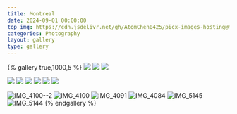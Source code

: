 ```yaml
---
title: Montreal
date: 2024-09-01 00:00:00
top_img: https://cdn.jsdelivr.net/gh/AtomChen0425/picx-images-hosting@master/20240901/IMG_0732.1aoxq2s1zw.webp
categories: Photography
layout: gallery
type: gallery
---
```

{% gallery true,1000,5 %}
![](https://cdn.jsdelivr.net/gh/AtomChen0425/picx-images-hosting@master/20240901/IMG_0732.1aoxq2s1zw.webp)
![](https://cdn.jsdelivr.net/gh/AtomChen0425/picx-images-hosting@master/20240901/20231002-IMG_0730-Pano.8dwt5ow6ce.webp)
![](https://cdn.jsdelivr.net/gh/AtomChen0425/picx-images-hosting@master/20240901/IMG_0712.ic28ca52b.webp)

![](https://cdn.jsdelivr.net/gh/AtomChen0425/picx-images-hosting@master/20240901/IMG_0719.54xp918opn.webp)
![](https://cdn.jsdelivr.net/gh/AtomChen0425/picx-images-hosting@master/20240901/IMG_3067-已增强-降噪.5tqyt21e6d.webp)
![](https://cdn.jsdelivr.net/gh/AtomChen0425/picx-images-hosting@master/20240901/IMG_3061.54xp91dv5d.webp)
![](https://cdn.jsdelivr.net/gh/AtomChen0425/picx-images-hosting@master/20240901/IMG_3059-已增强-降噪.syw1hujmp.webp)
![](https://cdn.jsdelivr.net/gh/AtomChen0425/picx-images-hosting@master/20240901/IMG_3043-已增强-SR.73tvzdjdg3.webp)
![](https://cdn.jsdelivr.net/gh/AtomChen0425/picx-images-hosting@master/20240901/IMG_3083-已增强-降噪.9nzqc0jc1n.webp)

![IMG_4100--2](https://cdn.jsdelivr.net/gh/AtomChen0425/picx-images-hosting@master/Montreal/IMG_4100--2.5c0yjwl8bv.webp)
![IMG_4100](https://cdn.jsdelivr.net/gh/AtomChen0425/picx-images-hosting@master/Montreal/IMG_4100.70abh3bihm.webp)
![IMG_4091](https://cdn.jsdelivr.net/gh/AtomChen0425/picx-images-hosting@master/Montreal/IMG_4091.4n7ozvxpag.webp)
![IMG_4084](https://cdn.jsdelivr.net/gh/AtomChen0425/picx-images-hosting@master/Montreal/IMG_4084.8dwul4mkhm.webp)
![IMG_5145](https://cdn.jsdelivr.net/gh/AtomChen0425/picx-images-hosting@master/Montreal/IMG_5145.b8vscedre.webp)
![IMG_5144](https://cdn.jsdelivr.net/gh/AtomChen0425/picx-images-hosting@master/Montreal/IMG_5144.8vmw9pny1q.webp)
{% endgallery %}